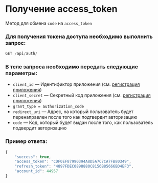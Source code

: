 # Получение access_token

Метод для обмена `code` на `access_token`

### Для получения токена доступа необходимо выполнить запрос:
```javascript
GET /api/auth/
```

### В теле запроса необходимо передать следующие параметры:
* `client_id` — Идентификтор приложения (см. [регистрация приложения](https://xn--80adjbxl0aeb4ii6a.xn--p1ai/wp-admin/admin.php?page=apps))
* `client_secret` — Секретный код приложения (см. [регистрация приложения](https://xn--80adjbxl0aeb4ii6a.xn--p1ai/wp-admin/admin.php?page=apps))
* `grant_type = authorization_code`
* `redirect_uri` — Адрес, на который пользователь будет перенаправлен после того как подтвердит авторизацию
* `code` — Код, который будет выдан после того, как пользователь подвердит авторизацию

### Пример ответа:
```javascript
{
    "success": true,
    "access_token": "CDF0EF87990394A8D5A7C7CA7FB80349", 
    "refresh_token": "4897FDEC0898880C8156B85666BD4EF3",
    "account_id": 44957
}
```
